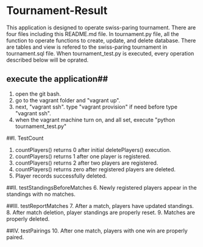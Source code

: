 # Tournament-Result
  This application is designed to operate swiss-paring tournament.
  There are four files including this README.md file.
  In tournament.py file, all the function to operate functions to create, 
    update, and delete database.
  There are tables and view is refered to the swiss-paring tournament in 
    tournament.sql file.
  When tournament_test.py is executed, every operation described below
    will be oprated. 

## execute the application##
  1. open the git bash.
  2. go to the vagrant folder and "vagrant up".
  3. next, "vagrant ssh". type "vagrant provision" if need before type
     "vagrant ssh".
  4. when the vagrant machine turn on, and all set,
      execute "python tournament_test.py"



##I. TestCount
  1. countPlayers() returns 0 after initial deletePlayers() execution.
  2. countPlayers() returns 1 after one player is registered.
  3. countPlayers() returns 2 after two players are registered.
  4. countPlayers() returns zero after registered players are deleted.
  5. Player records successfully deleted.
  
##II. testStandingsBeforeMatches
  6. Newly registered players appear in the standings with no matches.

##III. testReportMatches
  7. After a match, players have updated standings.
  8. After match deletion, player standings are properly reset.
  9. Matches are properly deleted.

##IV. testPairings
  10. After one match, players with one win are properly paired.
